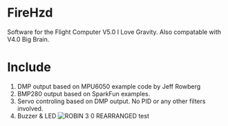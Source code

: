 # FireHzd
Software for the Flight Computer V5.0 I Love Gravity. Also compatable with V4.0 Big Brain.
# Include 
1. DMP output based on MPU6050 example code by Jeff Rowberg 
2. BMP280 output based on SparkFun examples.
3. Servo controling based on DMP output. No PID or any other filters involved.
4. Buzzer & LED
![ROBIN 3 0 REARRANGED](https://user-images.githubusercontent.com/77249429/150358776-db84a875-7efb-4005-a72c-61e57e2ebd58.png)
test
